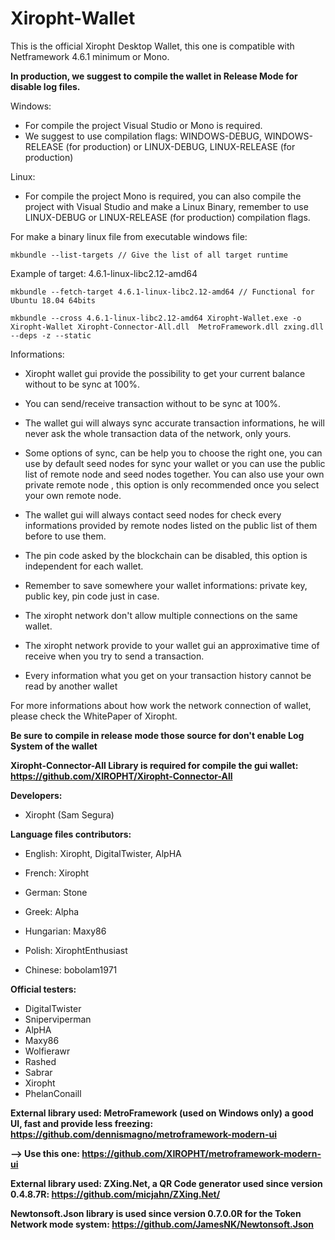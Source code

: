 # Xiropht-Wallet

This is the official Xiropht Desktop Wallet, this one is compatible with Netframework 4.6.1 minimum or Mono. 


**In production, we suggest to compile the wallet in Release Mode for disable log files.**


Windows:

- For compile the project Visual Studio or Mono is required.
- We suggest to use compilation flags: WINDOWS-DEBUG, WINDOWS-RELEASE (for production) or LINUX-DEBUG, LINUX-RELEASE (for production)

Linux:

- For compile the project Mono is required, you can also compile the project with Visual Studio and make a Linux Binary, remember to use LINUX-DEBUG or LINUX-RELEASE (for production) compilation flags.

For make a binary linux file from executable windows file:

~~~~text
mkbundle --list-targets // Give the list of all target runtime
~~~~ 

Example of target: 4.6.1-linux-libc2.12-amd64

~~~text
mkbundle --fetch-target 4.6.1-linux-libc2.12-amd64 // Functional for Ubuntu 18.04 64bits

mkbundle --cross 4.6.1-linux-libc2.12-amd64 Xiropht-Wallet.exe -o Xiropht-Wallet Xiropht-Connector-All.dll  MetroFramework.dll zxing.dll  --deps -z --static
~~~

Informations:

- Xiropht wallet gui provide the possibility to get your current balance without to be sync at 100%.

- You can send/receive transaction without to be sync at 100%.

- The wallet gui will always sync accurate transaction informations, he will never ask the whole transaction data of the network, only yours.

- Some options of sync, can be help you to choose the right one, you can use by default seed nodes for sync your wallet or you can use the public list of remote node and seed nodes together. You can also use your own private remote node , this option is only recommended once you select your own remote node. 

- The wallet gui will always contact seed nodes for check every informations provided by remote nodes listed on the public list of them before to use them.

- The pin code asked by the blockchain can be disabled, this option is independent for each wallet.

- Remember to save somewhere your wallet informations: private key, public key, pin code just in case.

- The xiropht network don't allow multiple connections on the same wallet. 

- The xiropht network provide to your wallet gui an approximative time of receive when you try to send a transaction.

- Every information what you get on your transaction history cannot be read by another wallet

For more informations about how work the network connection of wallet, please check the WhitePaper of Xiropht.

**Be sure to compile in release mode those source for don't enable Log System of the wallet**

**Xiropht-Connector-All Library is required for compile the gui wallet: https://github.com/XIROPHT/Xiropht-Connector-All**

**Developers:**

- Xiropht (Sam Segura)

**Language files contributors:**

- English: Xiropht, DigitalTwister, AlpHA

- French: Xiropht

- German: Stone

- Greek: Alpha

- Hungarian: Maxy86

- Polish: XirophtEnthusiast

- Chinese: bobolam1971

**Official testers:**

- DigitalTwister
- Sniperviperman
- AlpHA
- Maxy86
- Wolfierawr
- Rashed
- Sabrar
- Xiropht
- PhelanConaill

**External library used: MetroFramework (used on Windows only) a good UI, fast and provide less freezing: https://github.com/dennismagno/metroframework-modern-ui**

**--> Use this one: https://github.com/XIROPHT/metroframework-modern-ui**

**External library used: ZXing.Net, a QR Code generator used since version 0.4.8.7R: https://github.com/micjahn/ZXing.Net/**

**Newtonsoft.Json library is used since version 0.7.0.0R for the Token Network mode system: https://github.com/JamesNK/Newtonsoft.Json**
